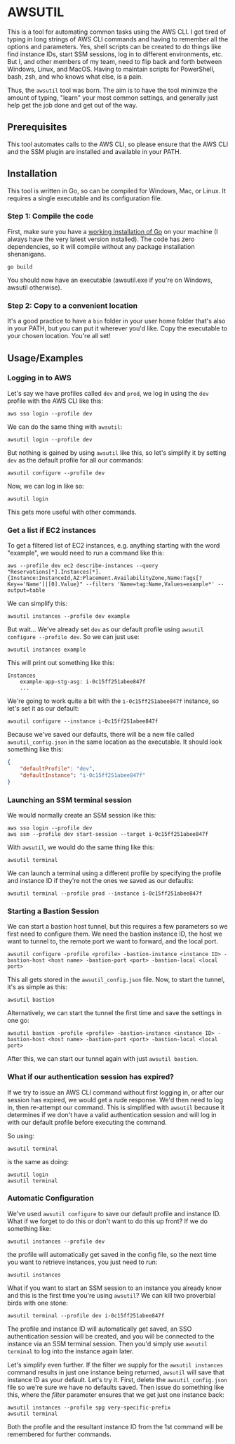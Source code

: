 # AWSUTIL

This is a tool for automating common tasks using the AWS CLI.
I got tired of typing in long strings of AWS CLI commands and having to remember all the options and parameters. Yes, shell scripts can be created to do things like find instance IDs, start SSM sessions, log in to different environments, etc. But I, and other members of my team, need to flip back and forth between Windows, Linux, and MacOS. Having to maintain scripts for PowerShell, bash, zsh, and who knows what else, is a pain.

Thus, the `awsutil` tool was born. The aim is to have the tool minimize the amount of typing, "learn" your most common settings, and generally just help get the job done and get out of the way.



## Prerequisites

This tool automates calls to the AWS CLI, so please ensure that the AWS CLI and the SSM plugin are installed and available in your PATH.




## Installation

This tool is written in Go, so can be compiled for Windows, Mac, or Linux. It requires a single executable and its configuration file.

### Step 1: Compile the code

First, make sure you have a [working installation of Go](https://go.dev/dl) on your machine (I always have the very latest version installed). The code has zero dependencies, so it will compile without any package installation shenanigans.

```shell
go build
```

You should now have an executable (awsutil.exe if you're on Windows, awsutil otherwise).

### Step 2: Copy to a convenient location

It's a good practice to have a `bin` folder in your user home folder that's also in your PATH, but you can put it wherever you'd like. Copy the executable to your chosen location. You're all set!



## Usage/Examples

### Logging in to AWS

Let's say we have profiles called `dev` and `prod`, we log in using the `dev` profile with the AWS CLI like this:

```shell
aws sso login --profile dev
```

We can do the same thing with `awsutil`:

```shell
awsutil login --profile dev
```

But nothing is gained by using `awsutil` like this, so let's simplify it by setting `dev` as the default profile for all our commands:

```shell
awsutil configure --profile dev
```

Now, we can log in like so:

```shell
awsutil login
```

This gets more useful with other commands.

### Get a list if EC2 instances

To get a filtered list of EC2 instances, e.g. anything starting with the word "example", we would need to run a command like this:

```shell
aws --profile dev ec2 describe-instances --query "Reservations[*].Instances[*].{Instance:InstanceId,AZ:Placement.AvailabilityZone,Name:Tags[?Key=='Name']|[0].Value}" --filters 'Name=tag:Name,Values=example*' --output=table
```

We can simplify this:

```shell
awsutil instances --profile dev example
```

But wait... We've already set `dev` as our default profile using `awsutil configure --profile dev`. So we can just use:

```shell
awsutil instances example
```

This will print out something like this:

```
Instances
    example-app-stg-asg: i-0c15ff251abee847f
    ...
```

We're going to work quite a bit with the `i-0c15ff251abee847f` instance, so let's set it as our default:

```shell
awsutil configure --instance i-0c15ff251abee847f
```



Because we've saved our defaults, there will be a new file called `awsutil_config.json` in the same location as the executable. It should look something like this:

```json
{
    "defaultProfile": "dev",
    "defaultInstance": "i-0c15ff251abee847f"
}
```



### Launching an SSM terminal session

We would normally create an SSM session like this:

```shell
aws sso login --profile dev
aws ssm --profile dev start-session --target i-0c15ff251abee847f
```

With `awsutil`, we would do the same thing like this:

```shell
awsutil terminal
```

We can launch a terminal using a different profile by specifying the profile and instance ID if they're not the ones we saved as our defaults:
```shell
awsutil terminal --profile prod --instance i-0c15ff251abee847f
```



### Starting a Bastion Session

We can start a bastion host tunnel, but this requires a few parameters so we first need to configure them. We need the bastion instance ID, the host we want to tunnel to, the remote port we want to forward, and the local port.

```shell
awsutil configure -profile <profile> -bastion-instance <instance ID> -bastion-host <host name> -bastion-port <port> -bastion-local <local port>
```

This all gets stored in the `awsutil_config.json` file. Now, to start the tunnel, it's as simple as this:

```shell
awsutil bastion
```

Alternatively, we can start the tunnel the first time and save the settings in one go:

```shell
awsutil bastion -profile <profile> -bastion-instance <instance ID> -bastion-host <host name> -bastion-port <port> -bastion-local <local port>
```

After this, we can start our tunnel again with just `awsutil bastion`.



### What if our authentication session has expired?

If we try to issue an AWS CLI command without first logging in, or after our session has expired, we would get a rude response. We'd then need to log in, then re-attempt our command. This is simplified with `awsutil` because it determines if we don't have a valid authentication session and will log in with our default profile before executing the command.

So using:

```
awsutil terminal
```

is the same as doing:

```shell
awsutil login
awsutil terminal
```

### Automatic Configuration

We've used `awsutil configure` to save our default profile and instance ID. What if we forget to do this or don't want to do this up front? If we do something like:

```shell
awsutil instances --profile dev
```

the profile will automatically get saved in the config file, so the next time you want to retrieve instances, you just need to run:

```shell
awsutil instances
```

What if you want to start an SSM session to an instance you already know and this is the first time you're using `awsutil`? We can kill two proverbial birds with one stone:

```shell
awsutil terminal --profile dev i-0c15ff251abee847f
```

The profile and instance ID will automatically get saved, an SSO authentication session will be created, and you will be connected to the instance via an SSM terminal session. Then you'd simply use `awsutil terminal` to log into the instance again later.

Let's simplify even further. If the filter we supply for the `awsutil instances` command results in just one instance being returned, `awsutil` will save that instance ID as your default. Let's try it. First, delete the `awsutil_config.json` file so we're sure we have no defaults saved. Then issue do something like this, where the *filter* parameter ensures that we get just one instance back:

```shell
awsutil instances --profile spg very-specific-prefix
awsutil terminal
```

Both the profile and the resultant instance ID from the 1st command will be remembered for further commands.
